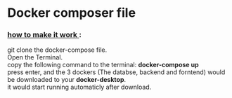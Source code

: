 # Docker composer file

### <u> how to make it work </u>:

git clone the docker-compose file. <br>
Open the Terminal. <br>
copy the following command to the terminal: <b>docker-compose up</b><br>
press enter, and the 3 dockers (The databse, backend and forntend) would be downloaded to your <b>docker-desktop</b>.<br> 
it would start running automaticly after download.
